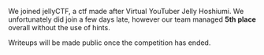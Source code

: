 We joined jellyCTF, a ctf made after Virtual YouTuber Jelly Hoshiumi. We unfortunately did join a few days late, however our team managed **5th place** overall without the use of hints.

Writeups will be made public once the competition has ended.
